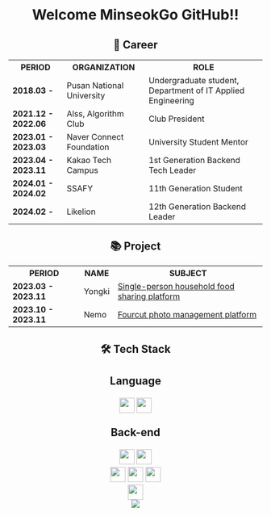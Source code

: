 <h1 align="center">Welcome MinseokGo GitHub!!</h1>

<h2 align="center">🏢 Career</h2>

<table align="center">
    <tr>
        <th>PERIOD</th>
        <th>ORGANIZATION</th>
        <th>ROLE</th>
    </tr>
    <tr>
        <td><strong>2018.03 -</strong></td>
        <td>Pusan National University</td>
        <td>Undergraduate student, Department of IT Applied Engineering</td>
    </tr>
    <tr>
        <td><strong>2021.12 - 2022.06</strong></td>
        <td>Alss, Algorithm Club</td>
        <td>Club President</td>
    </tr>
    <tr>
        <td><strong>2023.01 - 2023.03</strong></td>
        <td>Naver Connect Foundation</td>
        <td>University Student Mentor</td>
    </tr>
    <tr>
        <td><strong>2023.04 - 2023.11</strong></td>
        <td>Kakao Tech Campus</td>
        <td>1st Generation Backend Tech Leader</td>
    </tr>
    <tr>
        <td><strong>2024.01 - 2024.02</strong></td>
        <td>SSAFY</td>
        <td>11th Generation Student</td>
    </tr>
    <tr>
        <td><strong>2024.02 -</strong></td>
        <td>Likelion</td>
        <td>12th Generation Backend Leader</td>
    </tr>
</table>

<h2 align="center">📚 Project</h2>

<table align="center">
    <tr>
        <th>PERIOD</th>
        <th>NAME</th>
        <th>SUBJECT</th>
    </tr>
    <tr>
        <td><strong>2023.03 - 2023.11</strong></td>
        <td>Yongki</td>
        <td><a href="https://github.com/yongki-nanum-food-share-platform/backend-deploy">Single-person household food sharing platform</a></td>
    </tr>
    <tr>
        <td><strong>2023.10 - 2023.11</strong></td>
        <td>Nemo</td>
        <td><a href="https://github.com/MinseokGo/Team2_BE">Fourcut photo management platform</a></td>
    </tr>
</table>


<div align="center">
  <h2>🛠 Tech Stack<h2>
  <p>Language</p>
  <img height="30em" src="https://img.shields.io/badge/Java-1E8CBE?style=flat-square&logo=Java&logoColor=white"/>
  <img height="30em" src="https://img.shields.io/badge/C-A8B9CC?style=flat-square&logo=C&logoColor=white"/>
  <p>Back-end</p>
  <img height="30em" src="https://img.shields.io/badge/Spring-6DB33F?style=flat-square&logo=Spring&logoColor=white"/>
  <img height="30em" src="https://img.shields.io/badge/Spring Boot-6DB33F?style=flat-square&logo=Spring Boot&logoColor=white"/> </br>
  <img height="30em" src="https://img.shields.io/badge/JPA-6DB33F?style=flat-square&logoColor=white"/>
  <img height="30em" src="https://img.shields.io/badge/Spring Data JPA-6DB33F?style=flat-square&logoColor=white"/>
  <img height="30em" src="https://img.shields.io/badge/MySQL-4479A1?style=flat-square&logo=MySQL&logoColor=white"/> </br>
  <img height="30em" src="https://img.shields.io/badge/JUnit5-25A162?style=flat-square&logo=JUnit5&logoColor=white"/>
  
  <!--<p>DevOps</p>-->
<!--   <img height="30em" src="https://img.shields.io/badge/Docker-2496ED?style=flat-square&logo=Docker&logoColor=white"/>   -->
  <!--<p>Dev tools</p>--?
  <img height="30em" src="https://img.shields.io/badge/Git-F05032?style=flat-square&logo=Git&logoColor=white"/>
</div>

<!--<h2 align="center">⚙️ GitHub Analytics</h2>-->
<!--<p align="center">
<a href="https://github.com/MinseokGo">
  <img height="180em" src="https://github-readme-stats-eight-theta.vercel.app/api?username=MinseokGo&show_icons=true&theme=chartreuse-dark&include_all_commits=true&count_private=true"/>
  <img height="180em" src="https://github-readme-stats-eight-theta.vercel.app/api/top-langs/?username=MinseokGo&layout=compact&langs_count=8&theme=chartreuse-dark"/>
</a>
</p>-->
<!-- <div align="center">
  <img align="center" height="180em" src="https://github-profile-trophy.vercel.app/?username=MinseokGo&theme=chalk&row=1&column=7" />
  <img height="180em" src="https://github-readme-streak-stats.herokuapp.com/?user=MinseokGo" />
  <a href="https://opgc.me/#/users/MinseokGo" target="_blank">
    <img height="180em" src="https://api.opgc.me/githubs/users/MinseokGo/tag/?border=normal" />
  </a>
</div> -->

<br>
<div align="center">
  <a href="https://hits.seeyoufarm.com">
    <img src="https://hits.seeyoufarm.com/api/count/incr/badge.svg?url=https%3A%2F%2Fgithub.com%2FMinseokGo&count_bg=%2379C83D&title_bg=%23555555&icon=&icon_color=%23E7E7E7&title=hits&edge_flat=false"/>
  </a>

  
</div>
<!--[![Solved.ac
프로필](http://mazassumnida.wtf/api/v2/generate_badge?boj=rhalstjr1999)](https://solved.ac/rhalstjr1999)-->
